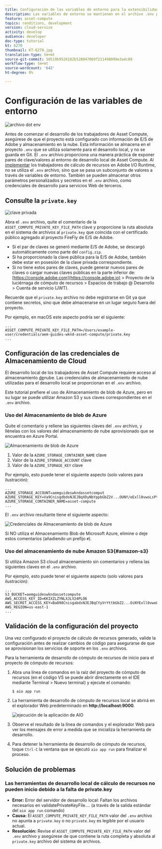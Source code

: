 ```yaml
---
title: Configuración de las variables de entorno para la extensibilidad del cálculo de recursos
description: Las variables de entorno se mantienen en el archivo .env para el desarrollo local y se utilizan para proporcionar las credenciales de E/S de Adobe y las credenciales de almacenamiento de nube necesarias para el desarrollo local.
feature: asset-compute
topics: renditions, development
version: cloud-service
activity: develop
audience: developer
doc-type: tutorial
kt: 6270
thumbnail: KT-6270.jpg
translation-type: tm+mt
source-git-commit: 50519b9526182b528047069f211498099e3a4c88
workflow-type: tm+mt
source-wordcount: '642'
ht-degree: 0%

---
```



# Configuración de las variables de entorno

![archivo dot env](assets/environment-variables/dot-env-file.png)

Antes de comenzar el desarrollo de los trabajadores de Asset Compute, asegúrese de que el proyecto está configurado con información de E/S de Adobe y almacenamiento en la nube. Esta información se almacena en el proyecto `.env` que se utiliza solamente para el desarrollo local, y no se guarda en Git. El `.env` archivo proporciona una manera práctica de exponer pares de clave/valores al entorno de desarrollo local de Asset Compute. Al [implementar](../deploy/runtime.md) los trabajadores de cálculo de recursos en Adobe I/O Runtime, no se utiliza el `.env` archivo, sino que se pasa un subconjunto de valores a través de variables de entorno. También se pueden almacenar otros parámetros personalizados y secretos en el `.env` archivo, como credenciales de desarrollo para servicios Web de terceros.

## Consulte la `private.key`

![clave privada](assets/environment-variables/private-key.png)

Abra el `.env` archivo, quite el comentario de la `ASSET_COMPUTE_PRIVATE_KEY_FILE_PATH` clave y proporcione la ruta absoluta en el sistema de archivos al `private.key` que coincida con el certificado público agregado al proyecto FireFly de E/S de Adobe.

+ Si el par de claves se generó mediante E/S de Adobe, se descargó automáticamente como parte del `config.zip`.
+ Si ha proporcionado la clave pública para la E/S de Adobe, también debe estar en posesión de la clave privada correspondiente.
+ Si no tiene estos pares de claves, puede generar nuevos pares de claves o cargar nuevas claves públicas en la parte inferior de:
   [https://console.adobe.com](https://console.adobe.io) > Proyecto de la luciérnaga de cómputo de recursos > Espacios de trabajo @ Desarrollo > Cuenta de servicio (JWT).

Recuerde que el `private.key` archivo no debe registrarse en Git ya que contiene secretos, sino que debe almacenarse en un lugar seguro fuera del proyecto.

Por ejemplo, en macOS este aspecto podría ser el siguiente:

```
...
ASSET_COMPUTE_PRIVATE_KEY_FILE_PATH=/Users/example-user/credentials/aem-guides-wknd-asset-compute/private.key
...
```

## Configuración de las credenciales de Almacenamiento de Cloud

El desarrollo local de los trabajadores de Asset Compute requiere acceso al almacenamiento [de](../set-up/accounts-and-services.md#cloud-storage)nube. Las credenciales de almacenamiento de nube utilizadas para el desarrollo local se proporcionan en el `.env` archivo.

Este tutorial prefiere el uso de Almacenamiento de blob de Azure, pero en su lugar se puede utilizar Amazon S3 y sus claves correspondientes en el `.env` archivo.

### Uso del Almacenamiento de blob de Azure

Quite el comentario y rellene las siguientes claves del `.env` archivo, y llénelas con los valores del almacenamiento de nube aprovisionado que se encuentra en Azure Portal.

![Almacenamiento de blob de Azure](./assets/environment-variables/azure-portal-credentials.png)

1. Valor de la `AZURE_STORAGE_CONTAINER_NAME` clave
1. Valor de la `AZURE_STORAGE_ACCOUNT` clave
1. Valor de la `AZURE_STORAGE_KEY` clave

Por ejemplo, esto puede tener el siguiente aspecto (solo valores para ilustración):

```
...
AZURE_STORAGE_ACCOUNT=aemguideswkndassetcomput
AZURE_STORAGE_KEY=Va9CnisgdbdsNJEJBqXDyNbYppbGbZ2V...OUNY/eExll0vwoLsPt/OvbM+B7pkUdpEe7zJhg==
AZURE_STORAGE_CONTAINER_NAME=asset-compute
...
```

El `.env` archivo resultante tiene el siguiente aspecto:

![Credenciales de Almacenamiento de blob de Azure](assets/environment-variables/cloud-storage-credentials.png)

Si NO utiliza el Almacenamiento Blob de Microsoft Azure, elimine o deje estos comentarios (añadiendo un prefijo `#`).

### Uso del almacenamiento de nube Amazon S3{#amazon-s3}

Si utiliza Amazon S3 cloud almacenamiento sin comentarios y rellena las siguientes claves en el `.env` archivo.

Por ejemplo, esto puede tener el siguiente aspecto (solo valores para ilustración):

```
...
S3_BUCKET=aemguideswkndassetcompute
AWS_ACCESS_KEY_ID=KKIXZLZYNLXJLV24PLO6
AWS_SECRET_ACCESS_KEY=Ba898CnisgabdsNJEJBqCYyVrYttbGbZ2...OiNYExll0vwoLsPtOv
AWS_REGION=us-east-1
...
```

## Validación de la configuración del proyecto

Una vez configurado el proyecto de cálculo de recursos generado, valide la configuración antes de realizar cambios de código para asegurarse de que se aprovisionan los servicios de soporte en los `.env` archivos.

Para la herramienta de desarrollo de cómputo de recursos de inicio para el proyecto de cómputo de recursos:

1. Abra una línea de comandos en la raíz del proyecto de cómputo de recursos (en el código VS se puede abrir directamente en el IDE mediante Terminal > Nuevo terminal) y ejecute el comando:

   ```
   $ aio app run
   ```

1. La herramienta de desarrollo de cómputo de recursos local se abrirá en el explorador Web predeterminado en __http://localhost:9000__.

   ![ejecución de la aplicación de AIO](assets/environment-variables/aio-app-run.png)

1. Observe el resultado de la línea de comandos y el explorador Web para ver los mensajes de error a medida que se inicializa la herramienta de desarrollo.
1. Para detener la herramienta de desarrollo de cómputo de recursos, toque `Ctrl-C` la ventana que se ejecutó `aio app run` para finalizar el proceso.

## Solución de problemas

### Las herramientas de desarrollo local de cálculo de recursos no pueden inicio debido a la falta de private.key

+ __Error:__ Error del servidor de desarrollo local: Faltan los archivos necesarios en validatePrivateKeyFile.... (a través de la salida estándar del `aio app run` comando)
+ __Causa:__ El `ASSET_COMPUTE_PRIVATE_KEY_FILE_PATH` valor del `.env` archivo no apunta a `private.key` o no `private.key` es legible por el usuario actual.
+ __Resolución:__ Revise el `ASSET_COMPUTE_PRIVATE_KEY_FILE_PATH` valor del `.env` archivo y asegúrese de que contiene la ruta completa y absoluta al `private.key` archivo del sistema de archivos.
